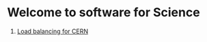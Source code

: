# Welcome to software for Science

1. [Load balancing for CERN](https://softwareforscience.github.io/projects/LoadbalancingCern) 
